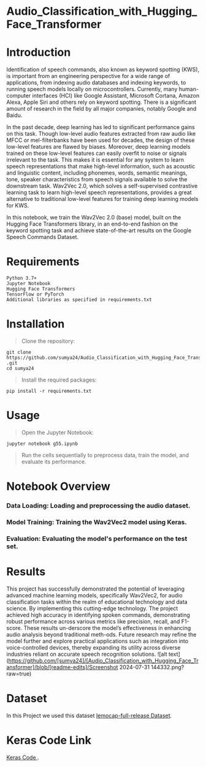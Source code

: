 # Audio_Classification_with_Hugging_Face_Transformer
# Introduction
Identification of speech commands, also known as keyword spotting (KWS), is important from an engineering perspective for a wide range of applications, from indexing audio databases and indexing keywords, to running speech models locally on microcontrollers. Currently, many human-computer interfaces (HCI) like Google Assistant, Microsoft Cortana, Amazon Alexa, Apple Siri and others rely on keyword spotting. There is a significant amount of research in the field by all major companies, notably Google and Baidu.

In the past decade, deep learning has led to significant performance gains on this task. Though low-level audio features extracted from raw audio like MFCC or mel-filterbanks have been used for decades, the design of these low-level features are flawed by biases. Moreover, deep learning models trained on these low-level features can easily overfit to noise or signals irrelevant to the task. This makes it is essential for any system to learn speech representations that make high-level information, such as acoustic and linguistic content, including phonemes, words, semantic meanings, tone, speaker characteristics from speech signals available to solve the downstream task. Wav2Vec 2.0, which solves a self-supervised contrastive learning task to learn high-level speech representations, provides a great alternative to traditional low-level features for training deep learning models for KWS.

In this notebook, we train the Wav2Vec 2.0 (base) model, built on the Hugging Face Transformers library, in an end-to-end fashion on the keyword spotting task and achieve state-of-the-art results on the Google Speech Commands Dataset.
# Requirements
```
Python 3.7+
Jupyter Notebook
Hugging Face Transformers
TensorFlow or PyTorch
Additional libraries as specified in requirements.txt
```
# Installation
> Clone the repository:
```
git clone https://github.com/sumya24/Audio_Classification_with_Hugging_Face_Transformer
.git
cd sumya24
```
> Install the required packages:
```
pip install -r requirements.txt
```
# Usage
> Open the Jupyter Notebook:
```
jupyter notebook g55.ipynb
```
> Run the cells sequentially to preprocess data, train the model, and evaluate its performance.

# Notebook Overview
### Data Loading: Loading and preprocessing the audio dataset.
### Model Training: Training the Wav2Vec2 model using Keras.
### Evaluation: Evaluating the model's performance on the test set.

# Results
This project has successfully demonstrated the potential of leveraging advanced machine learning models, specifically Wav2Vec2, for audio classification tasks within the realm of educational technology and data science. By implementing this cutting-edge technology. The project achieved high accuracy in identifying spoken commands, demonstrating robust performance across various metrics like precision, recall, and F1-score. These results un-derscore the model’s effectiveness in enhancing audio analysis beyond traditional meth-ods. Future research may refine the model further and explore practical applications such as integration into voice-controlled devices, thereby expanding its utility across diverse industries reliant on accurate speech recognition solutions.
![alt text](https://github.com/[sumya24]/[Audio_Classification_with_Hugging_Face_Transformer]/blob/[readme-edits]/Screenshot 2024-07-31 144332.png?raw=true)


# Dataset
In this Project we used this dataset [Iemocap-full-release Dataset](https://www.kaggle.com/datasets/dejolilandry/iemocapfullrelease/).

# Keras Code Link
[Keras Code ](https://keras.io/examples/audio/wav2vec2_audiocls/).

